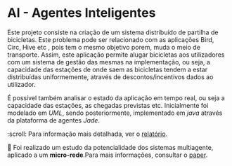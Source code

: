 # AI - Agentes Inteligentes 
Este projeto consiste na criação de um sistema distribuído de partilha de bicicletas. Este problema pode ser relacionado com as aplicações Bird, Circ, Hive etc , pois tem o mesmo objetivo porem, muda o meio de transporte. Assim, este aplicação permite alugar bicicletas aos utilizadores com um sistema de gestão das mesmas na implementação, ou seja, a capacidade das estações de onde saem as bicicletas tendem a estar distribuídas uniformemente, através de descontos/incentivos dados ao utilizador. <p>
É possível também analisar o estado da aplicação em tempo real, ou seja a capacidade das estações, as chegadas previstas etc.
Inicialmente foi modelado em <i> UML</i>, sendo posteriormente, implementado em <i> java</i>  através da plataforma de agentes <i>Jade</i>.
<p>
 :scroll: Para informação mais detalhada, ver o <a href="https://github.com/rafael4512/Uminho/blob/main/4%20ano/AI/Documenta%C3%A7%C3%A3o/AI_F2G11.pdf">relatório</a>.



:scroll: Foi realizado um estudo da potencialidade dos sistemas multiagente, aplicado a um <b>micro-rede</b>.Para mais informações, consultar o  <a href="https://github.com/rafael4512/Uminho/blob/main/4%20ano/AEC/paper.pdf">paper</a>.
